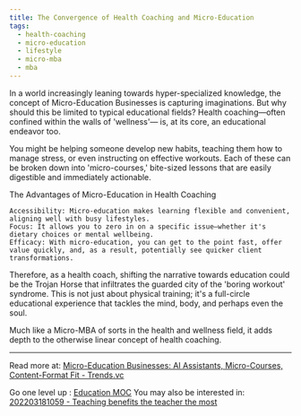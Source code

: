```yaml
---
title: The Convergence of Health Coaching and Micro-Education
tags:
  - health-coaching
  - micro-education
  - lifestyle
  - micro-mba
  - mba
---
```


In a world increasingly leaning towards hyper-specialized knowledge, the concept of Micro-Education Businesses is capturing imaginations. But why should this be limited to typical educational fields? Health coaching—often confined within the walls of 'wellness'— is, at its core, an educational endeavor too.

You might be helping someone develop new habits, teaching them how to manage stress, or even instructing on effective workouts. Each of these can be broken down into 'micro-courses,' bite-sized lessons that are easily digestible and immediately actionable.

The Advantages of Micro-Education in Health Coaching

    Accessibility: Micro-education makes learning flexible and convenient, aligning well with busy lifestyles.
    Focus: It allows you to zero in on a specific issue—whether it's dietary choices or mental wellbeing.
    Efficacy: With micro-education, you can get to the point fast, offer value quickly, and, as a result, potentially see quicker client transformations.

Therefore, as a health coach, shifting the narrative towards education could be the Trojan Horse that infiltrates the guarded city of the 'boring workout' syndrome. This is not just about physical training; it's a full-circle educational experience that tackles the mind, body, and perhaps even the soul.

Much like a Micro-MBA of sorts in the health and wellness field, it adds depth to the otherwise linear concept of health coaching.

----

Read more at: [Micro-Education Businesses: AI Assistants, Micro-Courses, Content-Format Fit - Trends.vc](https://trends.vc/micro-education-businesses-ai-assistants-micro-courses-content-format-fit/)

Go one level up : [Education MOC](Education%20MOC)
You may also be interested in: [202203181059 - Teaching benefits the teacher the most](Notes/202203181059%20-%20Teaching%20benefits%20the%20teacher%20the%20most.md)
